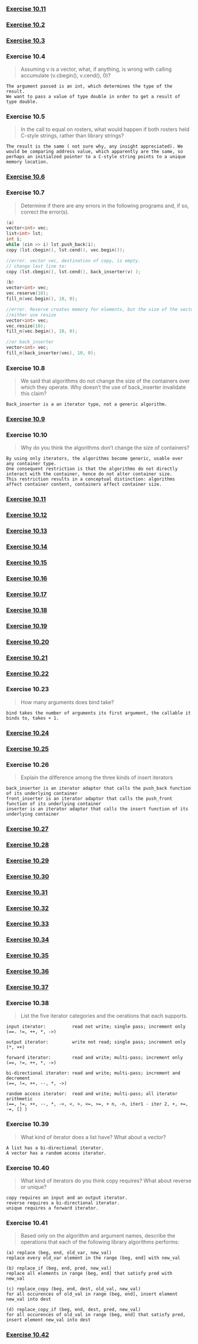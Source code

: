 ### [Exercise 10.11](https://github.com/ss-haze/cpp_primer/blob/main/ch10/10-01.cpp)

### [Exercise 10.2](https://github.com/ss-haze/cpp_primer/blob/main/ch10/10-02.cpp)

### [Exercise 10.3](https://github.com/ss-haze/cpp_primer/blob/main/ch10/10-03.cpp)

### Exercise 10.4
> Assuming v is a vector<double>, what, if anything, is wrong with calling
accumulate (v.cbegin(), v.cend(), 0)?
```
The argument passed is an int, which determines the type of the result. 
We want to pass a value of type double in order to get a result of type double.
```

### Exercise 10.5
> In the call to equal on rosters, what would happen if both rosters held C-style strings, rather than library strings?
```
The result is the same ( not sure why, any insight appreciated). We would be comparing address value, which apparently are the same, so perhaps an initialzed pointer to a C-style string points to a unique memory location.
```

### [Exercise 10.6](https://github.com/ss-haze/cpp_primer/blob/main/ch10/10-06.cpp)

### Exercise 10.7
> Determine if there are any errors in the following programs and, if so, correct the error(s).
```c++
(a)
vector<int> vec;
list<int> lst;
int i;
while (cin >> i) lst.push_back(i);
copy (lst.cbegin(), lst.cend(), vec.begin());

//error. vector vec, destination of copy, is empty.
// change last line to:
copy (lst.cbegin(), lst.cend(), back_inserter(v) );

(b) 
vector<int> vec;
vec.reserve(10);
fill_n(vec.begin(), 10, 0);

//error. Reserve creates memory for elements, but the size of the vector is still zero.
//either use resize
vector<int> vec;
vec.resize(10);
fill_n(vec.begin(), 10, 0);

//or back_inserter
vector<int> vec;
fill_n(back_inserter(vec), 10, 0);
```

### Exercise 10.8
>We said that algorithms do not change the size of the containers over which they operate. Why doesn’t the use of back_inserter invalidate this claim?
```
Back_inserter is a an iterator type, not a generic algorithm.
```

### [Exercise 10.9](https://github.com/ss-haze/cpp_primer/blob/main/ch10/10-09.cpp)

### Exercise 10.10
> Why do you think the algorithms don’t change the size of containers?
```
By using only iterators, the algorithms become generic, usable over any container type. 
One consequent restriction is that the algorithms do not directly interact with the container, hence do not alter container size.
This restriction results in a conceptual distinction: algorithms affect container content, containers affect container size.
```

### [Exercise 10.11](https://github.com/ss-haze/cpp_primer/blob/main/ch10/10-11.cpp)

### [Exercise 10.12](https://github.com/ss-haze/cpp_primer/blob/main/ch10/10-12.cpp)

### [Exercise 10.13](https://github.com/ss-haze/cpp_primer/blob/main/ch10/10-13.cpp)

### [Exercise 10.14](https://github.com/ss-haze/cpp_primer/blob/main/ch10/10-14.cpp)

### [Exercise 10.15](https://github.com/ss-haze/cpp_primer/blob/main/ch10/10-15.cpp)

### [Exercise 10.16](https://github.com/ss-haze/cpp_primer/blob/main/ch10/10-16.cpp)

### [Exercise 10.17](https://github.com/ss-haze/cpp_primer/blob/main/ch10/10-17.cpp)

### [Exercise 10.18](https://github.com/ss-haze/cpp_primer/blob/main/ch10/10-18.cpp)

### [Exercise 10.19](https://github.com/ss-haze/cpp_primer/blob/main/ch10/10-19.cpp)

### [Exercise 10.20](https://github.com/ss-haze/cpp_primer/blob/main/ch10/10-20.cpp)

### [Exercise 10.21](https://github.com/ss-haze/cpp_primer/blob/main/ch10/10-21.cpp)

### [Exercise 10.22](https://github.com/ss-haze/cpp_primer/blob/main/ch10/10-22.cpp)

### Exercise 10.23
> How many arguments does bind take?
```
bind takes the number of arguments its first argument, the callable it binds to, takes + 1.
```

### [Exercise 10.24](https://github.com/ss-haze/cpp_primer/blob/main/ch10/10-24.cpp)

### [Exercise 10.25](https://github.com/ss-haze/cpp_primer/blob/main/ch10/10-25.cpp)

### Exercise 10.26
> Explain the difference among the three kinds of insert iterators
```
back_inserter is an iterator adaptor that calls the push_back function of its underlying container
front_inserter is an iterator adaptor that calls the push_front function of its underlying container
inserter is an iterator adaptor that calls the insert function of its underlying container
```

### [Exercise 10.27](https://github.com/ss-haze/cpp_primer/blob/main/ch10/10-27.cpp)

### [Exercise 10.28](https://github.com/ss-haze/cpp_primer/blob/main/ch10/10-28.cpp)

### [Exercise 10.29](https://github.com/ss-haze/cpp_primer/blob/main/ch10/10-29.cpp)

### [Exercise 10.30](https://github.com/ss-haze/cpp_primer/blob/main/ch10/10-30.cpp)

### [Exercise 10.31](https://github.com/ss-haze/cpp_primer/blob/main/ch10/10-31.cpp)

### [Exercise 10.32](https://github.com/ss-haze/cpp_primer/blob/main/ch10/10-32.cpp)

### [Exercise 10.33](https://github.com/ss-haze/cpp_primer/blob/main/ch10/10-33.cpp)

### [Exercise 10.34](https://github.com/ss-haze/cpp_primer/blob/main/ch10/10-34.cpp)

### [Exercise 10.35](https://github.com/ss-haze/cpp_primer/blob/main/ch10/10-35.cpp)

### [Exercise 10.36](https://github.com/ss-haze/cpp_primer/blob/main/ch10/10-36.cpp)

### [Exercise 10.37](https://github.com/ss-haze/cpp_primer/blob/main/ch10/10-37.cpp)

### Exercise 10.38
> List the five iterator categories and the oerations that each supports.
```
input iterator:          read not write; single pass; increment only
(==. !=, ++, *, ->)

output iterator:         write not read; single pass; increment only
(*, ++)

forward iterator:        read and write; multi-pass; increment only
(==, !=, ++, *, ->)

bi-directional iterator: read and write; multi-pass; increment and decrement
(==, !=, ++, --, *, ->)

random access iterator:  read and write; multi-pass; all iterator arithmetic
(==, !=, ++, --, *, ->, <, >, <=, >=, + n, -n, iter1 - iter 2, +, +=, -=, [] )
```

### Exercise 10.39
> What kind of iterator does a list have? What about a vector?
```
A list has a bi-directional iterator. 
A vector has a random access iterator.
```

### Exercise 10.40
> What kind of iterators do you think copy requires? What about reverse or unique?
```
copy requires an input and an output iterator.
reverse requires a bi-directional iterator.
unique requires a forward iterator.
```

### Exercise 10.41
> Based only on the algorithm and argument names, describe the operations that each of the following library algorithms performs:
```
(a) replace (beg, end, old_var, new_val)
replace every old_var element in the range (beg, end] with new_val

(b) replace_if (beg, end, pred, new_val)
replace all elements in range (beg, end] that satisfy pred with new_val

(c) replace_copy (beg, end, dest, old_val, new_val)
for all occurences of old_val in range (beg, end], insert element new_val into dest

(d) replace_copy_if (beg, end, dest, pred, new_val)
for all occurences of old_val in range (beg, end] that satisfy pred, insert element new_val into dest
```

### [Exercise 10.42](https://github.com/ss-haze/cpp_primer/blob/main/ch10/10-42.cpp)
















